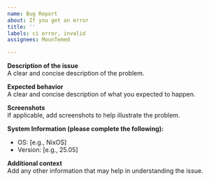 ```yaml
---
name: Bug Report
about: If you get an error
title: ''
labels: ci error, invalid
assignees: MounTemed

---
```


**Description of the issue**  
A clear and concise description of the problem.

**Expected behavior**  
A clear and concise description of what you expected to happen.

**Screenshots**  
If applicable, add screenshots to help illustrate the problem.

**System Information (please complete the following):**
- OS: [e.g., NixOS]
- Version: [e.g., 25.05]

**Additional context**  
Add any other information that may help in understanding the issue.
